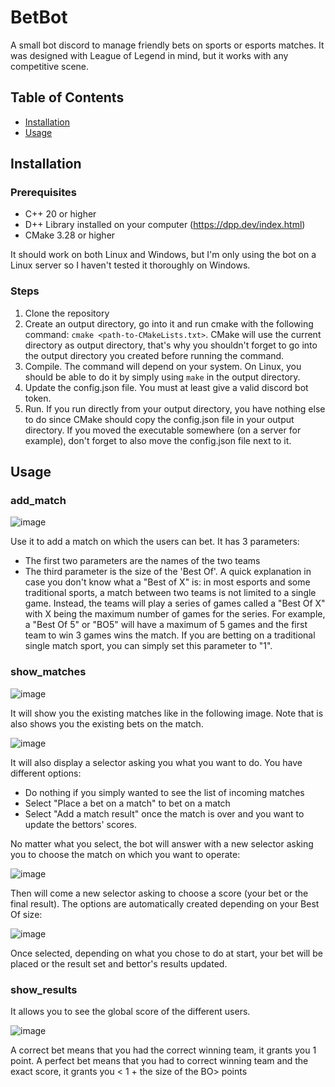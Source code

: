 # BetBot

A small bot discord to manage friendly bets on sports or esports matches. It was designed with League of Legend in mind, but it works with any competitive scene. 

## Table of Contents
- [Installation](#installation)
- [Usage](#usage)

## Installation

### Prerequisites
- C++ 20 or higher
- D++ Library installed on your computer (https://dpp.dev/index.html)
- CMake 3.28 or higher

It should work on both Linux and Windows, but I'm only using the bot on a Linux server so I haven't tested it thoroughly on Windows. 

### Steps
1. Clone the repository
2. Create an output directory, go into it and run cmake with the following command: ```cmake <path-to-CMakeLists.txt>```. CMake will use the current directory as output directory, that's why you shouldn't forget to go into the output directory you created before running the command.
3. Compile. The command will depend on your system. On Linux, you should be able to do it by simply using ```make``` in the output directory. 
5. Update the config.json file. You must at least give a valid discord bot token.
6. Run. If you run directly from your output directory, you have nothing else to do since CMake should copy the config.json file in your output directory. If you moved the executable somewhere (on a server for example), don't forget to also move the config.json file next to it. 

## Usage

### add_match

![image](https://github.com/BJPerez/DiscordBetBot/assets/16210134/8a8f023a-a422-4d26-9634-0fd1580dc19a)

Use it to add a match on which the users can bet. It has 3 parameters:

- The first two parameters are the names of the two teams
- The third parameter is the size of the 'Best Of'. A quick explanation in case you don't know what a "Best of X" is: in most esports and some traditional sports, a match between two teams is not limited to a single game. Instead, the teams will play a series of games called a "Best Of X" with X being the maximum number of games for the series. For example, a "Best Of 5" or "BO5" will have a maximum of 5 games and the first team to win 3 games wins the match. If you are betting on a traditional single match sport, you can simply set this parameter to "1".

### show_matches

![image](https://github.com/BJPerez/DiscordBetBot/assets/16210134/dcb9d431-41c0-4c99-a921-ab00cff03624)

It will show you the existing matches like in the following image. Note that is also shows you the existing bets on the match.

![image](https://github.com/BJPerez/DiscordBetBot/assets/16210134/512f6beb-cbbc-4e41-b4c3-780cbe8f9fe5)

It will also display a selector asking you what you want to do. You have different options:
- Do nothing if you simply wanted to see the list of incoming matches
- Select "Place a bet on a match" to bet on a match
- Select "Add a match result" once the match is over and you want to update the bettors' scores.

No matter what you select, the bot will answer with a new selector asking you to choose the match on which you want to operate:

![image](https://github.com/BJPerez/DiscordBetBot/assets/16210134/e3d45ae7-fb48-41bc-92c7-53c55a706df5)

Then will come a new selector asking to choose a score (your bet or the final result). The options are automatically created depending on your Best Of size:

![image](https://github.com/BJPerez/DiscordBetBot/assets/16210134/21232848-750e-44c6-8c47-7d637f8a1cdd)

Once selected, depending on what you chose to do at start, your bet will be placed or the result set and bettor's results updated.

### show_results

It allows you to see the global score of the different users. 

![image](https://github.com/BJPerez/DiscordBetBot/assets/16210134/dc49d6c1-5b55-4b4a-9b79-af8e8cdd4741)

A correct bet means that you had the correct winning team, it grants you 1 point.
A perfect bet means that you had to correct winning team and the exact score, it grants you < 1 + the size of the BO> points




 

